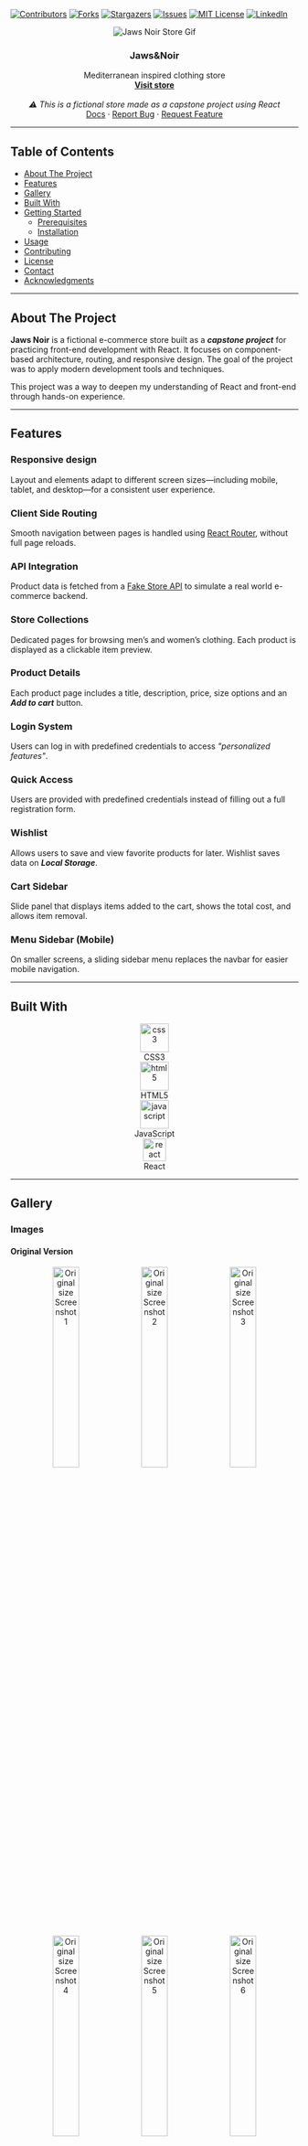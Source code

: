 <!-- PROJECT SHIELDS -->

[![Contributors][contributors-shield]][contributors-url]
[![Forks][forks-shield]][forks-url]
[![Stargazers][stars-shield]][stars-url]
[![Issues][issues-shield]][issues-url]
[![MIT License][license-shield]][license-url]
[![LinkedIn][linkedin-shield]][linkedin-url]

<!-- PROJECT LOGO -->

<div align="center">
  <img src="./src/assets/images/jaws-noir.gif" alt="Jaws Noir Store Gif">

  <h3 align="center">Jaws&Noir</h3>
  
  <p align="center">
    Mediterranean inspired clothing store
    <br/>
    <a href="https://jawsstore.netlify.app/"><strong>Visit store</strong></a>    
    <br />
    <br />
    <em>⚠️ This is a fictional store made as a capstone project using React</em>
    <br />
    <a href="https://github.com/FranVlahovic/jaws-noir">Docs</a>  
    ·  
    <a href="https://github.com/FranVlahovic/jaws-noir/issues/new?labels=bug&template=bug-report---.md">Report Bug</a>  
    ·  
    <a href="https://github.com/FranVlahovic/jaws-noir/issues/new?labels=enhancement&template=feature-request---.md">Request Feature</a>  
  </p>
</div>

---

## Table of Contents

- [About The Project](#about-the-project)
- [Features](#features)
- [Gallery](#gallery)
- [Built With](#built-with)
- [Getting Started](#getting-started)
  - [Prerequisites](#prerequisites)
  - [Installation](#installation)
- [Usage](#usage)
- [Contributing](#contributing)
- [License](#license)
- [Contact](#contact)
- [Acknowledgments](#acknowledgments)

---

## About The Project

**Jaws Noir** is a fictional e-commerce store built as a **_capstone project_** for practicing front-end development with React. It focuses on component-based architecture, routing, and responsive design. The goal of the project was to apply modern development tools and techniques.

This project was a way to deepen my understanding of React and front-end through hands-on experience.

---

## Features

### Responsive design

Layout and elements adapt to different screen sizes—including mobile, tablet, and desktop—for a consistent user experience.

### Client Side Routing

Smooth navigation between pages is handled using [React Router](https://reactrouter.com/), without full page reloads.

### API Integration

Product data is fetched from a [Fake Store API](https://fakestoreapi.com/products) to simulate a real world e-commerce backend.

### Store Collections

Dedicated pages for browsing men’s and women’s clothing. Each product is displayed as a clickable item preview.

### Product Details

Each product page includes a title, description, price, size options and an **_Add to cart_** button.

### Login System

Users can log in with predefined credentials to access _"personalized features"_.

### Quick Access

Users are provided with predefined credentials instead of filling out a full registration form.

### Wishlist

Allows users to save and view favorite products for later. Wishlist saves data on **_Local Storage_**.

### Cart Sidebar

Slide panel that displays items added to the cart, shows the total cost, and allows item removal.

### Menu Sidebar (Mobile)

On smaller screens, a sliding sidebar menu replaces the navbar for easier mobile navigation.

---

## Built With

<div style="align="center">
  <div style="text-align: center;">
    <a href="https://www.w3schools.com/css/" target="_blank" rel="noreferrer">
      <img src="https://raw.githubusercontent.com/devicons/devicon/master/icons/css3/css3-original-wordmark.svg" alt="css3" width="50" height="50"/>
    </a>
    <div>CSS3</div>
  </div>

  <div style="text-align: center;">
    <a href="https://www.w3.org/html/" target="_blank" rel="noreferrer">
      <img src="https://raw.githubusercontent.com/devicons/devicon/master/icons/html5/html5-original-wordmark.svg" alt="html5" width="50" height="50"/>
    </a>
    <div>HTML5</div>
  </div>

  <div style="text-align: center;">
    <a href="https://developer.mozilla.org/en-US/docs/Web/JavaScript" target="_blank" rel="noreferrer">
      <img src="https://raw.githubusercontent.com/devicons/devicon/master/icons/javascript/javascript-original.svg" alt="javascript" width="50" height="50"/>
    </a>
    <div>JavaScript</div>
  </div>

  <div style="text-align: center;">
    <a href="https://reactjs.org/" target="_blank" rel="noreferrer">
      <img src="https://raw.githubusercontent.com/devicons/devicon/master/icons/react/react-original-wordmark.svg" alt="react" width="40" height="40"/>
    </a>
    <div>React</div>
  </div>
</div>

---

## Gallery

### Images

#### Original Version

<div align="center">
  <img src="./src/assets/images/screenshots/jaws1.png" alt="Original size Screenshot 1" width="30%">
  <img src="./src/assets/images/screenshots/jaws2.png" alt="Original size Screenshot 2" width="30%">
  <img src="./src/assets/images/screenshots/jaws3.png" alt="Original size Screenshot 3" width="30%">
  <img src="./src/assets/images/screenshots/jaws4.png" alt="Original size Screenshot 4" width="30%">
  <img src="./src/assets/images/screenshots/jaws5.png" alt="Original size Screenshot 5" width="30%">
  <img src="./src/assets/images/screenshots/jaws6.png" alt="Original size Screenshot 6" width="30%">
  <img src="./src/assets/images/screenshots/jaws7.png" alt="Original size Screenshot 7" width="30%">
  <img src="./src/assets/images/screenshots/jaws8.png" alt="Original size Screenshot 8" width="30%">
  <img src="./src/assets/images/screenshots/jaws9.png" alt="Original size Screenshot 9" width="30%">
  <img src="./src/assets/images/screenshots/jaws10.png" alt="Original size Screenshot 10" width="30%">
</div>

#### Tablet Version

<div align="center">
    <img src="./src/assets/images/screenshots/tablet/jaws-tablet1.png" alt="Tablet size Screenshot 1" width="30%">
    <img src="./src/assets/images/screenshots/tablet/jaws-tablet2.png" alt="Tablet size Screenshot 2" width="30%">
    <img src="./src/assets/images/screenshots/tablet/jaws-tablet3.png" alt="Tablet size Screenshot 3" width="30%">
    <img src="./src/assets/images/screenshots/tablet/jaws-tablet4.png" alt="Tablet size Screenshot 4" width="30%">
    <img src="./src/assets/images/screenshots/tablet/jaws-tablet5.png" alt="Tablet size Screenshot 5" width="30%">
    <img src="./src/assets/images/screenshots/tablet/jaws-tablet6.png" alt="Tablet size Screenshot 6" width="30%">
    <img src="./src/assets/images/screenshots/tablet/jaws-tablet7.png" alt="Tablet size Screenshot 7" width="30%">
    <img src="./src/assets/images/screenshots/tablet/jaws-tablet8.png" alt="Tablet size Screenshot 8" width="30%">
</div>

#### Mobile Version

<div align="center">  
  <img src="./src/assets/images/screenshots/mobile/jaws-mobile1.png" alt="Mobile size Screenshot 1" width="30%">
  <img src="./src/assets/images/screenshots/mobile/jaws-mobile2.png" alt="Mobile size Screenshot 2" width="30%">
  <img src="./src/assets/images/screenshots/mobile/jaws-mobile3.png" alt="Mobile size Screenshot 3" width="30%">
  <img src="./src/assets/images/screenshots/mobile/jaws-mobile4.png" alt="Mobile size Screenshot 4" width="30%">
  <img src="./src/assets/images/screenshots/mobile/jaws-mobile5.png" alt="Mobile size Screenshot 5" width="30%">
  <img src="./src/assets/images/screenshots/mobile/jaws-mobile6.png" alt="Mobile size Screenshot 6" width="30%">
  <img src="./src/assets/images/screenshots/mobile/jaws-mobile7.png" alt="Mobile size Screenshot 7" width="30%">
</div>

---

## Getting Started

To set up a local copy, follow these steps:

### Prerequisites

- Ensure [Node.js](https://nodejs.org/) is installed.

### Installation

1. Clone the repository:
   ```sh
   git clone https://github.com/FranVlahovic/jaws-noir.git
   ```
2. Navigate to the project directory:
   ```sh
   cd jaws-noir
   ```
3. Install all dependencies:
   ```sh
   npm install
   ```

---

## Usage

To start the development environment:

```sh
npm start
```

Build for production:

```sh
npm run build
```

---

## Contributing

Contributions are welcome! To contribute:

1. Fork the repository.
2. Create your branch (`git checkout -b feature/YourFeature`).
3. Commit changes (`git commit -m 'Add your feature'`).
4. Push the branch (`git push origin feature/YourFeature`).
5. Open a pull request.

---

## License

Distributed under the MIT License. See [MIT License](./LICENSE) for details.

---

## Contact

Fran Vlahovic - [LinkedIn](https://linkedin.com/in/franvlahovic)

Email: franvlahovic@proton.me

Project Link: [https://github.com/FranVlahovic/jaws-noir](https://github.com/FranVlahovic/jaws-noir)

---

## Acknowledgments

- [The Odin Project](https://www.theodinproject.com/)
- [MDN Web Docs](https://developer.mozilla.org/)
- [Fake Store API](https://fakestoreapi.com/)
- [Unsplash](https://unsplash.com/)

<!-- MARKDOWN LINKS & IMAGES -->

[contributors-shield]: https://img.shields.io/github/contributors/FranVlahovic/jaws-noir.svg?style=for-the-badge
[contributors-url]: https://github.com/FranVlahovic/jaws-noir/graphs/contributors
[forks-shield]: https://img.shields.io/github/forks/FranVlahovic/jaws-noir.svg?style=for-the-badge
[forks-url]: https://github.com/FranVlahovic/jaws-noir/network/members
[stars-shield]: https://img.shields.io/github/stars/FranVlahovic/jaws-noir.svg?style=for-the-badge
[stars-url]: https://github.com/FranVlahovic/jaws-noir/stargazers
[issues-shield]: https://img.shields.io/github/issues/FranVlahovic/jaws-noir.svg?style=for-the-badge
[issues-url]: https://github.com/FranVlahovic/jaws-noir/issues
[license-shield]: https://img.shields.io/github/license/FranVlahovic/jaws-noir.svg?style=for-the-badge
[license-url]: https://github.com/FranVlahovic/jaws-noir/blob/main/LICENSE
[linkedin-shield]: https://img.shields.io/badge/-LinkedIn-blue.svg?style=for-the-badge&logo=linkedin&logoColor=white
[linkedin-url]: https://linkedin.com/in/franvlahovic

---
